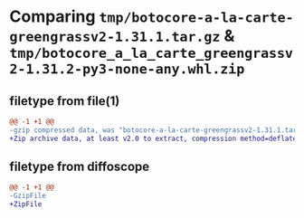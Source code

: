 # Comparing `tmp/botocore-a-la-carte-greengrassv2-1.31.1.tar.gz` & `tmp/botocore_a_la_carte_greengrassv2-1.31.2-py3-none-any.whl.zip`

## filetype from file(1)

```diff
@@ -1 +1 @@
-gzip compressed data, was "botocore-a-la-carte-greengrassv2-1.31.1.tar", last modified: Sat Jul  8 01:42:16 2023, max compression
+Zip archive data, at least v2.0 to extract, compression method=deflate
```

## filetype from diffoscope

```diff
@@ -1 +1 @@
-GzipFile
+ZipFile
```

